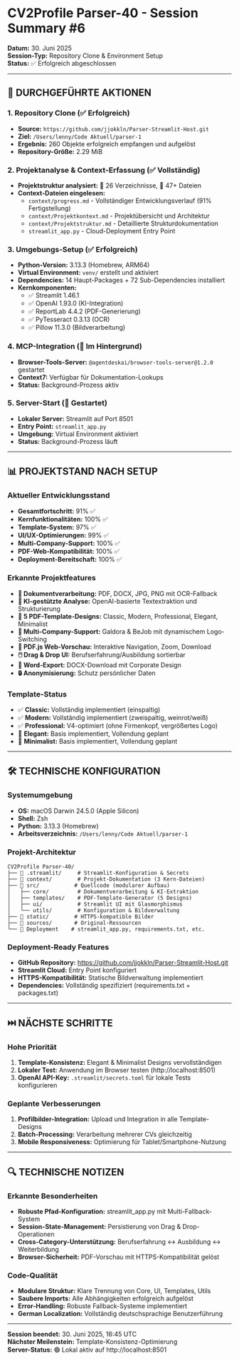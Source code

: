 # CV2Profile Parser-40 - Session Summary #6

**Datum:** 30. Juni 2025  
**Session-Typ:** Repository Clone & Environment Setup  
**Status:** ✅ Erfolgreich abgeschlossen

---

## 🎯 DURCHGEFÜHRTE AKTIONEN

### 1. Repository Clone (✅ Erfolgreich)
- **Source:** `https://github.com/jjokkln/Parser-Streamlit-Host.git`
- **Ziel:** `/Users/lenny/Code Aktuell/parser-1`
- **Ergebnis:** 260 Objekte erfolgreich empfangen und aufgelöst
- **Repository-Größe:** 2.29 MiB

### 2. Projektanalyse & Context-Erfassung (✅ Vollständig)
- **Projektstruktur analysiert:** 📁 26 Verzeichnisse, 📄 47+ Dateien
- **Context-Dateien eingelesen:**
  - `context/progress.md` - Vollständiger Entwicklungsverlauf (91% Fertigstellung)
  - `context/Projektkontext.md` - Projektübersicht und Architektur
  - `context/Projektstruktur.md` - Detaillierte Strukturdokumentation
  - `streamlit_app.py` - Cloud-Deployment Entry Point

### 3. Umgebungs-Setup (✅ Erfolgreich)
- **Python-Version:** 3.13.3 (Homebrew, ARM64)
- **Virtual Environment:** `venv/` erstellt und aktiviert
- **Dependencies:** 14 Haupt-Packages + 72 Sub-Dependencies installiert
- **Kernkomponenten:**
  - ✅ Streamlit 1.46.1
  - ✅ OpenAI 1.93.0 (KI-Integration)
  - ✅ ReportLab 4.4.2 (PDF-Generierung)
  - ✅ PyTesseract 0.3.13 (OCR)
  - ✅ Pillow 11.3.0 (Bildverarbeitung)

### 4. MCP-Integration (🔄 Im Hintergrund)
- **Browser-Tools-Server:** `@agentdeskai/browser-tools-server@1.2.0` gestartet
- **Context7:** Verfügbar für Dokumentation-Lookups
- **Status:** Background-Prozess aktiv

### 5. Server-Start (🚀 Gestartet)
- **Lokaler Server:** Streamlit auf Port 8501
- **Entry Point:** `streamlit_app.py`
- **Umgebung:** Virtual Environment aktiviert
- **Status:** Background-Prozess läuft

---

## 📊 PROJEKTSTAND NACH SETUP

### Aktueller Entwicklungsstand
- **Gesamtfortschritt:** 91% ✅
- **Kernfunktionalitäten:** 100% ✅  
- **Template-System:** 97% ✅
- **UI/UX-Optimierungen:** 99% ✅
- **Multi-Company-Support:** 100% ✅
- **PDF-Web-Kompatibilität:** 100% ✅
- **Deployment-Bereitschaft:** 100% ✅

### Erkannte Projektfeatures
- **📄 Dokumentverarbeitung:** PDF, DOCX, JPG, PNG mit OCR-Fallback
- **🤖 KI-gestützte Analyse:** OpenAI-basierte Textextraktion und Strukturierung
- **🎨 5 PDF-Template-Designs:** Classic, Modern, Professional, Elegant, Minimalist
- **🏢 Multi-Company-Support:** Galdora & BeJob mit dynamischem Logo-Switching
- **📱 PDF.js Web-Vorschau:** Interaktive Navigation, Zoom, Download
- **🖱️ Drag & Drop UI:** Berufserfahrung/Ausbildung sortierbar
- **📝 Word-Export:** DOCX-Download mit Corporate Design
- **🔒 Anonymisierung:** Schutz persönlicher Daten

### Template-Status
- ✅ **Classic:** Vollständig implementiert (einspaltig)
- ✅ **Modern:** Vollständig implementiert (zweispaltig, weinrot/weiß)
- ✅ **Professional:** V4-optimiert (ohne Firmenkopf, vergrößertes Logo)
- 🔄 **Elegant:** Basis implementiert, Vollendung geplant
- 🔄 **Minimalist:** Basis implementiert, Vollendung geplant

---

## 🛠️ TECHNISCHE KONFIGURATION

### Systemumgebung
- **OS:** macOS Darwin 24.5.0 (Apple Silicon)
- **Shell:** Zsh
- **Python:** 3.13.3 (Homebrew)
- **Arbeitsverzeichnis:** `/Users/lenny/Code Aktuell/parser-1`

### Projekt-Architektur
```
CV2Profile Parser-40/
├── 📁 .streamlit/     # Streamlit-Konfiguration & Secrets
├── 📁 context/        # Projekt-Dokumentation (3 Kern-Dateien)
├── 📁 src/           # Quellcode (modularer Aufbau)
│   ├── core/         # Dokumentverarbeitung & KI-Extraktion
│   ├── templates/    # PDF-Template-Generator (5 Designs)
│   ├── ui/           # Streamlit UI mit Glasmorphismus
│   └── utils/        # Konfiguration & Bildverwaltung
├── 📁 static/        # HTTPS-kompatible Bilder
├── 📁 sources/       # Original-Ressourcen
└── 📄 Deployment    # streamlit_app.py, requirements.txt, etc.
```

### Deployment-Ready Features
- **GitHub Repository:** https://github.com/jjokkln/Parser-Streamlit-Host.git
- **Streamlit Cloud:** Entry Point konfiguriert
- **HTTPS-Kompatibilität:** Statische Bildverwaltung implementiert
- **Dependencies:** Vollständig spezifiziert (requirements.txt + packages.txt)

---

## ⏭️ NÄCHSTE SCHRITTE

### Hohe Priorität
1. **Template-Konsistenz:** Elegant & Minimalist Designs vervollständigen
2. **Lokaler Test:** Anwendung im Browser testen (http://localhost:8501)
3. **OpenAI API-Key:** `.streamlit/secrets.toml` für lokale Tests konfigurieren

### Geplante Verbesserungen
1. **Profilbilder-Integration:** Upload und Integration in alle Template-Designs
2. **Batch-Processing:** Verarbeitung mehrerer CVs gleichzeitig  
3. **Mobile Responsiveness:** Optimierung für Tablet/Smartphone-Nutzung

---

## 🔍 TECHNISCHE NOTIZEN

### Erkannte Besonderheiten
- **Robuste Pfad-Konfiguration:** streamlit_app.py mit Multi-Fallback-System
- **Session-State-Management:** Persistierung von Drag & Drop-Operationen
- **Cross-Category-Unterstützung:** Berufserfahrung ↔ Ausbildung ↔ Weiterbildung
- **Browser-Sicherheit:** PDF-Vorschau mit HTTPS-Kompatibilität gelöst

### Code-Qualität
- **Modulare Struktur:** Klare Trennung von Core, UI, Templates, Utils
- **Saubere Imports:** Alle Abhängigkeiten erfolgreich aufgelöst
- **Error-Handling:** Robuste Fallback-Systeme implementiert
- **German Localization:** Vollständig deutschsprachige Benutzerführung

---

**Session beendet:** 30. Juni 2025, 16:45 UTC  
**Nächster Meilenstein:** Template-Konsistenz-Optimierung  
**Server-Status:** 🟢 Lokal aktiv auf http://localhost:8501 
